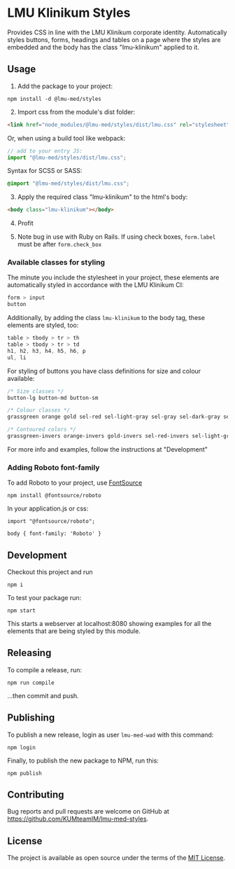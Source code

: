 # LMU Klinikum Styles

Provides CSS in line with the LMU Klinikum corporate identity.
Automatically styles buttons, forms, headings and tables on a page where the styles are
embedded and the body has the class "lmu-klinikum" applied to it.

## Usage

1. Add the package to your project:

```
npm install -d @lmu-med/styles
```

2. Import css from the module's dist folder:

```html
<link href="node_modules/@lmu-med/styles/dist/lmu.css" rel="stylesheet" />
```

Or, when using a build tool like webpack:

```javascript
// add to your entry JS:
import "@lmu-med/styles/dist/lmu.css";
```

Syntax for SCSS or SASS:

```css
@import "@lmu-med/styles/dist/lmu.css";
```

3. Apply the required class "lmu-klinikum" to the html's body:

```html
<body class="lmu-klinikum"></body>
```

4. Profit

5. Note bug in use with Ruby on Rails. If using check boxes, `form.label` must be after `form.check_box` 

### Available classes for styling

The minute you include the stylesheet in your project, these elements are automatically styled in accordance with the LMU Klinikum CI:

```css
form > input
button
```

Additionally, by adding the class `lmu-klinikum` to the body tag, these elements are styled, too:

```css
table > tbody > tr > th
table > tbody > tr > td
h1, h2, h3, h4, h5, h6, p
ul, li
```

For styling of buttons you have class definitions for size and colour available:

```css
/* Size classes */
button-lg button-md button-sm

/* Colour classes */
grassgreen orange gold sel-red sel-light-gray sel-gray sel-dark-gray sel-distinct

/* Contoured colors */
grassgreen-invers orange-invers gold-invers sel-red-invers sel-light-gray-invers sel-gray-invers sel-dark-gray-invers sel-distinct-invers
```

For more info and examples, follow the instructions at "Development"

### Adding Roboto font-family

To add Roboto to your project, use [FontSource](https://www.fontsource.org/)

```
npm install @fontsource/roboto
```

In your application.js or css:

```
import "@fontsource/roboto";

body { font-family: 'Roboto' }
```

## Development

Checkout this project and run

```
npm i
```

To test your package run:

```
npm start
```

This starts a webserver at localhost:8080 showing examples for all the elements that are being styled by this module.

## Releasing

To compile a release, run:

```
npm run compile
```

...then commit and push.

## Publishing

To publish a new release, login as user `lmu-med-wad` with this command:

    npm login

Finally, to publish the new package to NPM, run this:

    npm publish

## Contributing

Bug reports and pull requests are welcome on GitHub at https://github.com/KUMteamIM/lmu-med-styles.

## License

The project is available as open source under the terms of the [MIT License](https://opensource.org/licenses/MIT).
